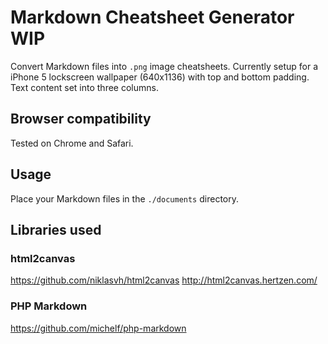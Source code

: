 # Markdown Cheatsheet Generator WIP

Convert Markdown files into `.png` image cheatsheets. Currently setup for a iPhone 5 lockscreen wallpaper (640x1136) with top and bottom padding. Text content set into three columns.

## Browser compatibility

Tested on Chrome and Safari.

## Usage

Place your Markdown files in the `./documents` directory.

## Libraries used

### html2canvas
<https://github.com/niklasvh/html2canvas>
<http://html2canvas.hertzen.com/>

### PHP Markdown
<https://github.com/michelf/php-markdown>